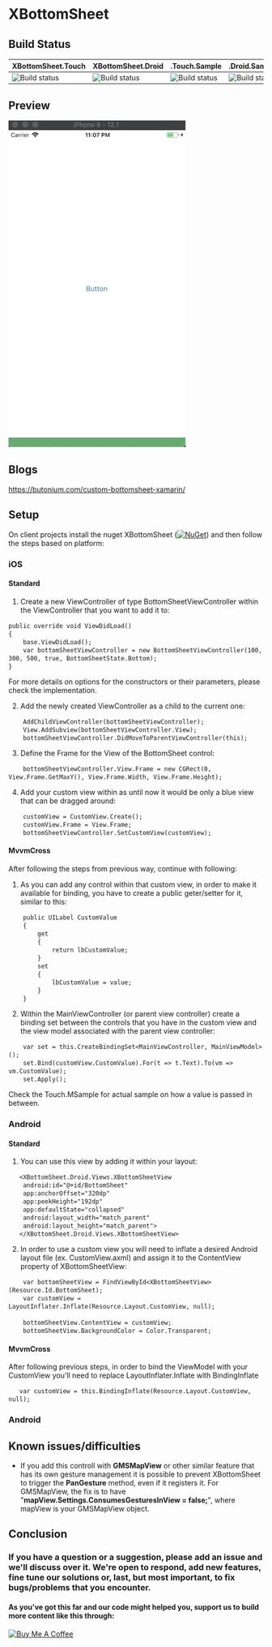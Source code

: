 # XBottomSheet

## Build Status

| XBottomSheet.Touch  | XBottomSheet.Droid | .Touch.Sample  | .Droid.Sample |
| ------------- | ------------- | ------------- | ------------- |
|![Build status](https://build.appcenter.ms/v0.1/apps/2a487f1b-e2e0-470a-8613-691b971bf67e/branches/master/badge)|![Build status](https://build.appcenter.ms/v0.1/apps/7776b9f9-6d94-46ee-a52b-308a95474f4f/branches/master/badge)|![Build status](https://build.appcenter.ms/v0.1/apps/66402bbe-a256-4709-91e3-6a4edeedaa69/branches/master/badge)|![Build status](https://build.appcenter.ms/v0.1/apps/a0eaabee-958e-4df9-ad0a-df6810756f96/branches/master/badge)|

## Preview

![](demo_xbottomsheet_ios.gif)

## Blogs

https://butonium.com/custom-bottomsheet-xamarin/

## Setup 

On client projects install the nuget XBottomSheet ([![NuGet](https://img.shields.io/nuget/v/XBottomSheet.svg?label=NuGet)](https://www.nuget.org/packages/XBottomSheet/)) and then follow the steps based on platform:

### iOS

#### Standard

1. Create a new ViewController of type BottomSheetViewController within the ViewController that you want to add it to:

```
public override void ViewDidLoad()
{
    base.ViewDidLoad();
    var bottomSheetViewController = new BottomSheetViewController(100, 300, 500, true, BottomSheetState.Bottom);
}
```
For more details on options for the constructors or their parameters, please check the implementation.

2. Add the newly created ViewController as a child to the current one:

```
    AddChildViewController(bottomSheetViewController);
    View.AddSubview(bottomSheetViewController.View);
    bottomSheetViewController.DidMoveToParentViewController(this);
```

3. Define the Frame for the View of the BottomSheet control: 

```
    bottomSheetViewController.View.Frame = new CGRect(0, View.Frame.GetMaxY(), View.Frame.Width, View.Frame.Height);
```

4. Add your custom view within as until now it would be only a blue view that can be dragged around:

```
    customView = CustomView.Create();
    customView.Frame = View.Frame;
    bottomSheetViewController.SetCustomView(customView);
```

#### MvvmCross

After following the steps from previous way, continue with following:

1. As you can add any control within that custom view, in order to make it available for binding, you have to create a public geter/setter for it, similar to this:

```
    public UILabel CustomValue
    {
        get
        {
            return lbCustomValue;
        }
        set
        {
            lbCustomValue = value;
        }
    }
```
2. Within the MainViewController (or parent view controller) create a binding set between the controls that you have in the custom view and the view model associated with the parent view controller:

```
    var set = this.CreateBindingSet<MainViewController, MainViewModel>();
    set.Bind(customView.CustomValue).For(t => t.Text).To(vm => vm.CustomValue);
    set.Apply();
```

Check the Touch.MSample for actual sample on how a value is passed in between.

### Android

#### Standard
1. You can use this view by adding it within your layout:

```
   <XBottomSheet.Droid.Views.XBottomSheetView
	android:id="@+id/BottomSheet"
	app:anchorOffset="320dp"
	app:peekHeight="192dp"
	app:defaultState="collapsed"
	android:layout_width="match_parent"
	android:layout_height="match_parent">
   </XBottomSheet.Droid.Views.XBottomSheetView>
```
2. In order to use a custom view you will need to inflate a desired Android layout file (ex. CustomView.axml) and assign it to the ContentView property of XBottomSheetView:

```
    var bottomSheetView = FindViewById<XBottomSheetView>(Resource.Id.BottomSheet);
    var customView = LayoutInflater.Inflate(Resource.Layout.CustomView, null);
    
    bottomSheetView.ContentView = customView;
    bottomSheetView.BackgroundColor = Color.Transparent;
```

#### MvvmCross

After following previous steps, in order to bind the ViewModel with your CustomView you'll need to replace LayoutInflater.Inflate with BindingInflate

```
   var customView = this.BindingInflate(Resource.Layout.CustomView, null);
```

### Android

## Known issues/difficulties

- If you add this controll with **GMSMapView** or other similar feature that has its own gesture management it is possible to prevent XBottomSheet to trigger the **PanGesture** method, even if it registers it. For GMSMapView, the fix is to have "**mapView.Settings.ConsumesGesturesInView = false;**", where mapView is your GMSMapView object.

## Conclusion

### If you have a question or a suggestion, please add an issue and we'll discuss over it. We're open to respond, add new features, fine tune our solutions or, last, but most important, to fix bugs/problems that you encounter. 
#### As you've got this far and our code might helped you, support us to build more content like this through: 
<a href="https://www.buymeacoffee.com/grendio" target="_blank"><img src="https://www.buymeacoffee.com/assets/img/custom_images/orange_img.png" alt="Buy Me A Coffee" style="height: auto !important;width: auto !important;" ></a>

